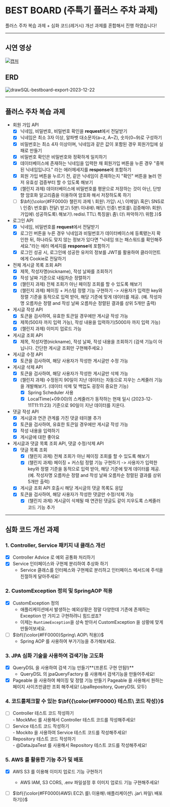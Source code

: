 # BEST BOARD (주특기 플러스 주차 과제)

플러스 주차 복습 과제 + 심화 코드(레거시) 개선 과제를 혼합해서 진행 하였습니다!

---
## 시연 영상
[![캡처](https://github.com/leeminju/BestBoard/assets/19209147/ea5b4d1d-a77e-4dd3-9054-a96b73afe9d3)](https://youtu.be/I_IVhNn-vVQ)


## ERD 
![drawSQL-bestboard-export-2023-12-22](https://github.com/leeminju/BestBoard/assets/19209147/84a5cfa9-0c16-4831-97f7-f800650052d9)

---
## 플러스 주차 복습 과제
- 회원 가입 API
    - [X]  닉네임, 비밀번호, 비밀번호 확인을 **request**에서 전달받기
    - [X]  닉네임은 최소 3자 이상, 알파벳 대소문자(a~z, A~Z), 숫자(0~9)로 구성하기
    - [X]  비밀번호는 최소 4자 이상이며, 닉네임과 같은 값이 포함된 경우 회원가입에 실패로 만들기
    - [X]  비밀번호 확인은 비밀번호와 정확하게 일치하기
    - [X]  데이터베이스에 존재하는 닉네임을 입력한 채 회원가입 버튼을 누른 경우 "중복된 닉네임입니다." 라는 에러메세지를 **response**에 포함하기
    - [X]  회원 가입 버튼을 누르기 전, 같은 닉네임이 존재하는지 "확인" 버튼을 눌러 먼저 유효성 검증부터 할 수 있도록 해보기
    - [X]  (챌린지 과제) 데이터베이스에 비밀번호를 평문으로 저장하는 것이 아닌, 단방향 암호화 알고리즘을 이용하여 암호화 해서 저장하도록 하기
    - [ ] <span>$\bf{\{\color{#FF0000} 챌린지 과제 \ 회원\ 가입\ 시,\ 이메일\ 혹은\ SNS로\ 인증\ 번호를\ 전달\ 받고\ 5분\ 이내에\ 해당\ 인증\ 번호를\ 검증해야\ 회원\ 가입에\ 성공하도록\ 해보기\ redis\ TTL\ 특징을\ 좀\ 더\ 파악하기\ 위함.}}$</span>

- 로그인 API
    - [X]  닉네임, 비밀번호를 **request**에서 전달받기
    - [X]  로그인 버튼을 누른 경우 닉네임과 비밀번호가 데이터베이스에 등록됐는지 확인한 뒤, 하나라도 맞지 않는 정보가 있다면 "닉네임 또는 패스워드를 확인해주세요."라는 에러 메세지를 **response**에 포함하기
    - [X]  로그인 성공 시, 로그인에 성공한 유저의 정보를 JWT를 활용하여 클라이언트에게 Cookie로 전달하기

- 전체 게시글 목록 조회 API
    - [X]  제목, 작성자명(nickname), 작성 날짜를 조회하기
    - [X]  작성 날짜 기준으로 내림차순 정렬하기
    - [X]  (챌린지 과제) 전체 조회가 아닌 페이징 조회를 할 수 있도록 해보기
    - [X]  (챌린지 과제) 페이징 + 커스텀 정렬 기능 구현하기 -> 사용자가 입력한 key와 정렬 기준을 동적으로 입력 받아, 해당 기준에 맞게 데이터를 제공. (예. 작성자명 오름차순 정렬 and 작성 날짜 오름차순 정렬된 결과를 상위 5개만 출력)
- 게시글 작성 API
    - [X]  토큰을 검사하여, 유효한 토큰일 경우에만 게시글 작성 가능
    - [X]  제목(500자 까지 입력 가능), 작성 내용을 입력하기(5000자 까지 입력 가능)
    - [X]  (챌린지 과제) 이미지 업로드 가능
- 게시글 조회 API
    - [X] 제목, 작성자명(nickname), 작성 날짜, 작성 내용을 조회하기 (검색 기능이 아닙니다. 간단한 게시글 조회만 구현해주세요.)
- 게시글 수정 API
    - [X] 토큰을 검사하여, 해당 사용자가 작성한 게시글만 수정 가능
- 게시글 삭제 API
    - [X]  토큰을 검사하여, 해당 사용자가 작성한 게시글만 삭제 가능
    - [X]  (챌린지 과제) 수정된지 90일이 지난 데이터는 자동으로 지우는 스케줄러 기능을 개발해보기. (데이터 삭제 및 백업도 굉장히 중요한 기능)
        - [X]  Spring Scheduler 사용
        - [X]  LocalTime(+09:00)의 스케줄러가 동작하는 현재 일시 (2023-12-11T11:11:23) 기준으로 90일이 지난 데이터를 지운다.
- 댓글 작성 API
    - [X]  게시글과 연관 관계를 가진 댓글 테이블 추가
    - [X]  토큰을 검사하여, 유효한 토큰일 경우에만 게시글 작성 가능
    - [X]  작성 내용을 입력하기
    - [X]  게시글에 대한 좋아요
- 게시글과 댓글 목록 조회 API, 댓글 수정/삭제 API
    - [X]  댓글 목록 조회
        - [X]  (챌린지 과제) 전체 조회가 아닌 페이징 조회를 할 수 있도록 해보기
        - [X]  (챌린지 과제) 페이징 + 커스텀 정렬 기능 구현하기 -> 사용자가 입력한 key와 정렬 기준을 동적으로 입력 받아, 해당 기준에 맞게 데이터를 제공. (예. 작성자명 오름차순 정렬 and 작성 날짜 오름차순 정렬된 결과를 상위 5개만 출력)
    - [X]  게시글 조회 API 호출시 해당 게시글의 댓글 목록도 응답
    - [X]  토큰을 검사하여, 해당 사용자가 작성한 댓글만 수정/삭제 가능
        - [X]  (챌린지 과제) 게시글이 삭제될 때 연관된 댓글도 같이 지우도록 스케줄러 코드 기능 추가
---          
## 심화 코드 개선 과제
### 1. Controller, Service 패키지 내 클래스 개선
- [X] Controller Advice 로 예외 공통화 처리하기
- [X] Service 인터페이스와 구현체 분리하여 추상화 하기
  - Service 클래스를 인터페스와 구현체로 분리하고 인터페이스 메서드에 주석을 친절하게 달아주세요!
### 2. CustomException 정의 및 SpringAOP 적용
- [X] CustomException 정의
  - 애플리케이션에서 발생하는 예외상황은 정말 다양한데 기존에 존재하는 Exception 만 가지고 구현하려니 힘드셨죠?
  - 이제는 `RuntimeException`을 상속 받아서 CustomException 을 상황에 맞게 만들어보세요.
- [ ] <span>$\bf{\{\color{#FF0000}Spring\ AOP\ 적용}}$</span>
  - Spring AOP 를 사용하여 부가기능을 추가해보세요.

### 3. JPA 심화 기술을 사용하여 검색기능 고도화
- [X] QueryDSL 을 사용하여 검색 기능 만들기**(프론트 구현 안됨!)**
  - QueryDSL 의 jpaQueryFactory 를 사용해서 검색기능을 만들어주세요!
- [X] Pageable 을 사용하여 페이징 및 정렬 기능 만들기
   Pageable 을 사용해서 원하는 페이지 사이즈만큼만 조회 해주세요! (JpaRepository, QueryDSL 모두)

### 4. 코드를체크할 수 있는 <span>$\bf{\{\color{#FF0000} 테스트\ 코드 작성}}$</span>
- [ ] Controller 테스트 코드 작성하기
 <br> - MockMvc 를 사용해서 Controller 테스트 코드를 작성해주세요!<br>
 - [ ] Service 테스트 코드 작성하기
 <br> - Mockito 을 사용하여 Service 테스트 코드를 작성해주세요!<br>
 - [ ] Repository 테스트 코드 작성하기
 <br> - @DataJpaTest 를 사용해서 Repository 테스트 코드를 작성해주세요!
     
### 5. AWS 를 활용한 기능 추가 및 배포
- [X] AWS S3 를 이용해 이미지 업로드 기능 구현하기
  - AWS IAM, S3 CORS, .env 파일설정 후 이미지 업로드 기능 구현해주세요!
- [ ] <span>$\bf{\{\color{#FF0000}AWS\ EC2\ 를\ 이용해\ 애플리케이션\ .jar\ 파일\ 배포하기}}$</span>



